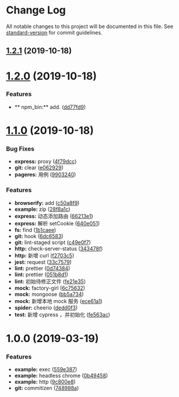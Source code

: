 # Change Log

All notable changes to this project will be documented in this file. See [standard-version](https://github.com/conventional-changelog/standard-version) for commit guidelines.

## [1.2.1](https://github.com/uojo/demo-node/compare/v1.2.0...v1.2.1) (2019-10-18)



# [1.2.0](https://github.com/uojo/demo-node/compare/v1.1.0...v1.2.0) (2019-10-18)


### Features

* ** npm_bin:** add. ([dd77fd9](https://github.com/uojo/demo-node/commit/dd77fd9))



# [1.1.0](https://github.com/uojo/demo-node/compare/v1.0.0...v1.1.0) (2019-10-18)


### Bug Fixes

* **express:** proxy ([4f79dcc](https://github.com/uojo/demo-node/commit/4f79dcc))
* **git:** clear ([e062929](https://github.com/uojo/demo-node/commit/e062929))
* **pageres:** 用例 ([9903240](https://github.com/uojo/demo-node/commit/9903240))


### Features

* **browserify:** add ([c50a8f9](https://github.com/uojo/demo-node/commit/c50a8f9))
* **example:** zip ([28f8a1c](https://github.com/uojo/demo-node/commit/28f8a1c))
* **express:** 动态添加路由 ([66213e1](https://github.com/uojo/demo-node/commit/66213e1))
* **express:** 解析 setCookie ([640e051](https://github.com/uojo/demo-node/commit/640e051))
* **fs:** find ([1b1caee](https://github.com/uojo/demo-node/commit/1b1caee))
* **git:** hook ([6dc6583](https://github.com/uojo/demo-node/commit/6dc6583))
* **git:** lint-staged script ([c49e0f7](https://github.com/uojo/demo-node/commit/c49e0f7))
* **http:** check-server-status ([343478f](https://github.com/uojo/demo-node/commit/343478f))
* **http:** 新增 curl ([f2703c5](https://github.com/uojo/demo-node/commit/f2703c5))
* **jest:** request ([33c7579](https://github.com/uojo/demo-node/commit/33c7579))
* **lint:** prettier ([0d74384](https://github.com/uojo/demo-node/commit/0d74384))
* **lint:** prettier ([051b8d1](https://github.com/uojo/demo-node/commit/051b8d1))
* **lint:** 初始待修正文件 ([fe21e35](https://github.com/uojo/demo-node/commit/fe21e35))
* **mock:** factory-girl ([6c75632](https://github.com/uojo/demo-node/commit/6c75632))
* **mock:** mongoose ([bb5a734](https://github.com/uojo/demo-node/commit/bb5a734))
* **mock:** 新增本地 mock 服务 ([ece61a1](https://github.com/uojo/demo-node/commit/ece61a1))
* **spider:** cheerio ([dedd0f3](https://github.com/uojo/demo-node/commit/dedd0f3))
* **test:** 新增 cypress ，并初始化 ([fe563ac](https://github.com/uojo/demo-node/commit/fe563ac))



# 1.0.0 (2019-03-19)


### Features

* **example:** exec ([559e387](https://github.com/uojo/demo-node/commit/559e387))
* **example:** headless chrome ([0b49458](https://github.com/uojo/demo-node/commit/0b49458))
* **example:** http ([9c800e8](https://github.com/uojo/demo-node/commit/9c800e8))
* **git:** commitizen ([748988a](https://github.com/uojo/demo-node/commit/748988a))
